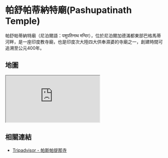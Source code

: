 # 帕舒帕蒂納特廟(Pashupatinath Temple)

帕舒帕蒂納特廟（尼泊爾語：पशुपतिनाथ मन्दिर），位於尼泊爾加德滿都東部巴格馬蒂河畔，是一座印度教寺廟，也是印度次大陸四大供奉濕婆的寺廟之一，創建時間可追溯至公元400年。

## 地圖

<iframe src="https://www.google.com/maps/embed?pb=!1m18!1m12!1m3!1d3822.9090883822482!2d85.34614635136649!3d27.711333231497928!2m3!1f0!2f0!3f0!3m2!1i1024!2i768!4f13.1!3m3!1m2!1s0x39eb191aaaaaaaab%3A0x424c7d0a60df9091!2sPashupatinath%20Temple!5e0!3m2!1sen!2stw!4v1690718177318!5m2!1sen!2stw" allowfullscreen="" loading="lazy" referrerpolicy="no-referrer-when-downgrade"></iframe>

## 相關連結

- [Tripadvisor - 帕斯帕提那寺](https://www.tripadvisor.com.tw/Attraction_Review-g293890-d310712-Reviews-Pashupatinath_Temple-Kathmandu_Kathmandu_Valley_Bagmati_Zone_Central_Region.html)
